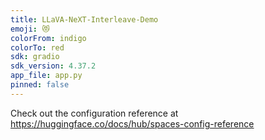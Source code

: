 ```yaml
---
title: LLaVA-NeXT-Interleave-Demo
emoji: 😻
colorFrom: indigo
colorTo: red
sdk: gradio
sdk_version: 4.37.2
app_file: app.py
pinned: false
---
```


Check out the configuration reference at https://huggingface.co/docs/hub/spaces-config-reference
